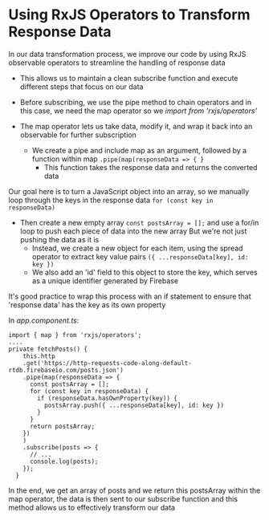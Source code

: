 # Using RxJS Operators to Transform Response Data

In our data transformation process, we improve our code by using RxJS observable operators to streamline the handling of response data

- This allows us to maintain a clean subscribe function and execute different steps that focus on our data

- Before subscribing, we use the pipe method to chain operators and in this case, we need the map operator so we _import from 'rxjs/operators'_

- The map operator lets us take data, modify it, and wrap it back into an observable for further subscription
  - We create a pipe and include map as an argument, followed by a function within map `.pipe(map(responseData => { }`
    - This function takes the response data and returns the converted data

Our goal here is to turn a JavaScript object into an array, so we manually loop through the keys in the response data `for (const key in responseData)`

- Then create a new empty array `const postsArray = [];` and use a for/in loop to push each piece of data into the new array But we're not just pushing the data as it is
  - Instead, we create a new object for each item, using the spread operator to extract key value pairs `({ ...responseData[key], id: key })`
  - We also add an 'id' field to this object to store the key, which serves as a unique identifier generated by Firebase

It's good practice to wrap this process with an if statement to ensure that 'response data' has the key as its own property

In _app.component.ts_:

```
import { map } from 'rxjs/operators';
....
private fetchPosts() {
    this.http
    .get('https://http-requests-code-along-default-rtdb.firebaseio.com/posts.json')
    .pipe(map(responseData => {
      const postsArray = [];
      for (const key in responseData) {
        if (responseData.hasOwnProperty(key)) {
          postsArray.push({ ...responseData[key], id: key })
        }
      }
      return postsArray;
    })
    )
    .subscribe(posts => {
      // ...
      console.log(posts);
    });
  }
```

In the end, we get an array of posts and we return this postsArray within the map operator, the data is then sent to our subscribe function and this method allows us to effectively transform our data
